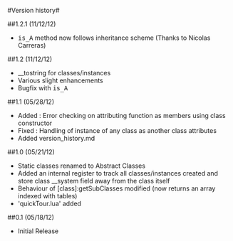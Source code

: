 #Version history#

##1.2.1 (11/12/12)
* <tt>is_A</tt> method now follows inheritance scheme (Thanks to Nicolas Carreras)

##1.2 (11/12/12)
* __tostring for classes/instances
* Various slight enhancements
* Bugfix with <tt>is_A</tt>

##1.1 (05/28/12)
* Added : Error checking on attributing function as members using class constructor
* Fixed : Handling of instance of any class as another class attributes
* Added version_history.md

##1.0 (05/21/12)
* Static classes renamed to Abstract Classes
* Added an internal register to track all classes/instances created and store class __system field away from the class itself
* Behaviour of [class]:getSubClasses modified (now returns an array indexed with tables)
* 'quickTour.lua' added

##0.1 (05/18/12)
* Initial Release
			
